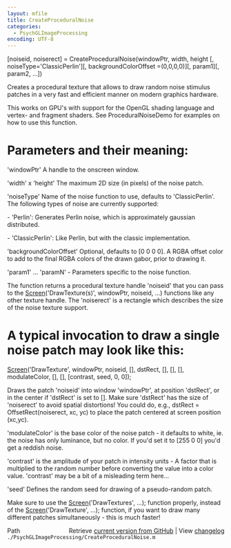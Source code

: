 ```yaml
---
layout: mfile
title: CreateProceduralNoise
categories:
  - PsychGLImageProcessing
encoding: UTF-8
---
```


[noiseid, noiserect] = CreateProceduralNoise(windowPtr, width, height [, noiseType='ClassicPerlin'][, backgroundColorOffset =(0,0,0,0)][, param1][, param2, ...])

Creates a procedural texture that allows to draw random noise stimulus patches
in a very fast and efficient manner on modern graphics hardware.

This works on GPU's with support for the OpenGL shading language and
vertex- and fragment shaders. See ProceduralNoiseDemo for examples on how to use this function.


# Parameters and their meaning:

'windowPtr' A handle to the onscreen window.


'width' x 'height' The maximum 2D size (in pixels) of the noise patch.


'noiseType' Name of the noise function to use, defaults to 'ClassicPerlin'.
The following types of noise are currently supported:

\- 'Perlin': Generates Perlin noise, which is approximately gaussian
            distributed.

\- 'ClassicPerlin': Like Perlin, but with the classic implementation.


'backgroundColorOffset' Optional, defaults to [0 0 0 0]. A RGBA offset
color to add to the final RGBA colors of the drawn gabor, prior to
drawing it.


'param1' ... 'paramN' - Parameters specific to the noise function.


The function returns a procedural texture handle 'noiseid' that you can
pass to the [Screen](/docs/Screen)('DrawTexture(s)', windowPtr, noiseid, ...) functions
like any other texture handle. The 'noiserect' is a rectangle which
describes the size of the noise texture support.

# A typical invocation to draw a single noise patch may look like this:

[Screen](/docs/Screen)('DrawTexture', windowPtr, noiseid, [], dstRect, [], [], [],
modulateColor, [], [], [contrast, seed, 0, 0]);

Draws the patch 'noiseid' into window 'windowPtr', at position 'dstRect',
or in the center if 'dstRect' is set to []. Make sure 'dstRect' has the
size of 'noiserect' to avoid spatial distortions! You could do, e.g.,
dstRect = OffsetRect(noiserect, xc, yc) to place the patch centered at
screen position (xc,yc).


'modulateColor' is the base color of the noise patch - it defaults to
white, ie. the noise has only luminance, but no color. If you'd set it to
[255 0 0] you'd get a reddish noise.


'contrast' is the amplitude of your patch in intensity units - A factor
that is multiplied to the random number before converting the
value into a color value. 'contrast' may be a bit of a misleading term
here...

'seed' Defines the random seed for drawing of a pseudo-random patch.

Make sure to use the [Screen](/docs/Screen)('DrawTextures', ...); function properly,
instead of the [Screen](/docs/Screen)('DrawTexture', ...); function, if you want to draw
many different patches simultaneously - this is much faster!



<div class="code_header" style="text-align:right;">
  <span style="float:left;">Path&nbsp;&nbsp;</span> <span class="counter">Retrieve <a href=
  "https://raw.github.com/Psychtoolbox-3/Psychtoolbox-3/beta/./PsychGLImageProcessing/CreateProceduralNoise.m">current version from GitHub</a> | View <a href=
  "https://github.com/Psychtoolbox-3/Psychtoolbox-3/commits/beta/./PsychGLImageProcessing/CreateProceduralNoise.m">changelog</a></span>
</div>
<div class="code">
  <code>./PsychGLImageProcessing/CreateProceduralNoise.m</code>
</div>
